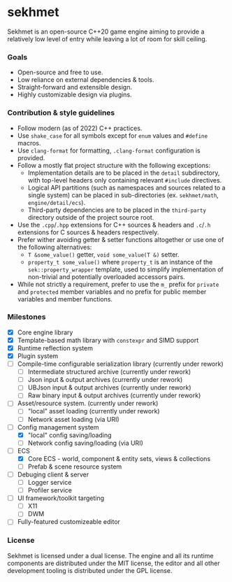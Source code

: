 # sekhmet

Sekhmet is an open-source C++20 game engine aiming to provide a relatively low level of entry while leaving a lot of
room for skill ceiling.

### Goals

* Open-source and free to use.
* Low reliance on external dependencies & tools.
* Straight-forward and extensible design.
* Highly customizable design via plugins.

### Contribution & style guidelines

* Follow modern (as of 2022) C++ practices.
* Use `shake_case` for all symbols except for `enum` values and `#define` macros.
* Use `clang-format` for formatting, `.clang-format` configuration is provided.
* Follow a mostly flat project structure with the following exceptions:
    * Implementation details are to be placed in the `detail` subdirectory, with top-level headers only containing
      relevant `#include` directives.
    * Logical API partitions (such as namespaces and sources related to a single system) can be placed in
      sub-directories (ex. `sekhmet/math`, `engine/detail/ecs`).
    * Third-party dependencies are to be placed in the `third-party` directory outside of the project source root.
* Use the `.cpp`/`.hpp` extensions for C++ sources & headers and `.c`/`.h` extensions for C sources & headers
  respectively.
* Prefer wither avoiding getter & setter functions altogether or use one of the following alternatives:
    * `T &some_value()` getter, `void some_value(T &)` setter.
    * `property_t some_value()` where `property_t` is an instance of the `sek::property_wrapper` template,
      used to simplify implementation of non-trivial and potentially overloaded accessors pairs.
* While not strictly a requirement, prefer to use the `m_` prefix for `private` and `protected` member variables and no
  prefix for public member variables and member functions.

### Milestones

- [X] Core engine library
- [X] Template-based math library with `constexpr` and SIMD support
- [X] Runtime reflection system
- [X] Plugin system
- [ ] Compile-time configurable serialization library    (currently under rework)
    - [ ] Intermediate structured archive           (currently under rework)
    - [ ] Json input & output archives                   (currently under rework)
    - [ ] UBJson input & output archives                 (currently under rework)
    - [ ] Raw binary input & output archives             (currently under rework)
- [ ] Asset/resource system. (currently under rework)
    - [ ] "local" asset loading                          (currently under rework)
    - [ ] Network asset loading (via URI)
- [ ] Config management system
    - [X] "local" config saving/loading
    - [ ] Network config saving/loading (via URI)
- [ ] ECS
    - [X] Core ECS - world, component & entity sets, views & collections
    - [ ] Prefab & scene resource system
- [ ] Debuging client & server
    - [ ] Logger service
    - [ ] Profiler service
- [ ] UI framework/toolkit targeting
    - [ ] X11
    - [ ] DWM
- [ ] Fully-featured customizeable editor

### License

Sekhmet is licensed under a dual license. The engine and all its runtime components are distributed under the MIT
license, the editor and all other development tooling is distributed under the GPL license.
